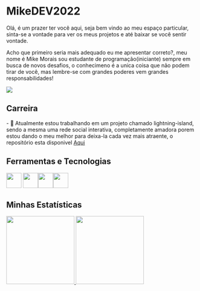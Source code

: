 <h1>MikeDEV2022</h1>
<p>Olá, é um prazer ter você aqui, seja bem vindo ao meu espaço particular, sinta-se a vontade para ver os meus projetos e até baixar se você sentir vontade.</p>
<p>Acho que primeiro seria mais adequado eu me apresentar correto?, meu nome é Mike Morais sou estudante de programação(iniciante) sempre em busca de novos desafios, o conhecimeno é a unica coisa que não podem tirar de você, mas lembre-se com grandes poderes vem grandes responsabilidades!</p>
<img src="https://i.pinimg.com/originals/37/75/11/37751162cba905651c93d8e9674e35a3.gif">
<h2>Carreira</h2>
<p>- 🔭 Atualmente estou trabalhando em um projeto chamado lightning-island, sendo a mesma uma rede social interativa, completamente amadora porem estou dando o meu melhor para deixa-la cada vez mais atraente, o repositório esta disponivel <a href="https://github.com/MikeDEV2022/lighting-island">Aqui</a></p>
<h2>Ferramentas e Tecnologias</h2>
<div>
  <img loading="lazy" src="https://cdn.jsdelivr.net/gh/devicons/devicon/icons/javascript/javascript-original.svg" width="40" height="40"/> <img loading="lazy"     
  src="https://cdn.jsdelivr.net/gh/devicons/devicon/icons/html5/html5-original.svg" width="40" height="40"/><img loading="lazy" 
  src="https://cdn.jsdelivr.net/gh/devicons/devicon/icons/css3/css3-original.svg" width="40" height="40"/><img loading="lazy" 
  src="https://cdn.jsdelivr.net/gh/devicons/devicon/icons/git/git-original.svg" width="40" height="40"/>
</div>

<h2>Minhas Estatísticas</h2>
<div>
<a href="https://github.com/MikeDEV2022">
<img loading="lazy" height="180em" src="https://github-readme-stats.vercel.app/api/top-langs/?username=MikeDEV2022&layout=compact&langs_count=7&theme=dracula"/>
<img loading="lazy" height="180em" src="https://github-readme-stats.vercel.app/api?username=MikeDEV2022&show_icons=true&theme=dracula&include_all_commits=true&count_private=true"/>
</div>
